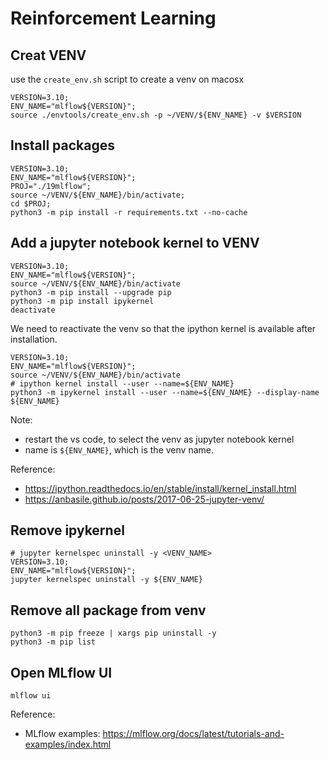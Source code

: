 # Reinforcement Learning

## Creat VENV
use the `create_env.sh` script to create a venv on macosx

```shell
VERSION=3.10;
ENV_NAME="mlflow${VERSION}";
source ./envtools/create_env.sh -p ~/VENV/${ENV_NAME} -v $VERSION
```

## Install packages 
```shell
VERSION=3.10;
ENV_NAME="mlflow${VERSION}";
PROJ="./19mlflow";
source ~/VENV/${ENV_NAME}/bin/activate;
cd $PROJ;
python3 -m pip install -r requirements.txt --no-cache
```

## Add a jupyter notebook kernel to VENV
```shell
VERSION=3.10;
ENV_NAME="mlflow${VERSION}";
source ~/VENV/${ENV_NAME}/bin/activate
python3 -m pip install --upgrade pip
python3 -m pip install ipykernel
deactivate
```

We need to reactivate the venv so that the ipython kernel is available after installation.
```shell
VERSION=3.10;
ENV_NAME="mlflow${VERSION}";
source ~/VENV/${ENV_NAME}/bin/activate
# ipython kernel install --user --name=${ENV_NAME}
python3 -m ipykernel install --user --name=${ENV_NAME} --display-name ${ENV_NAME}
```
Note: 
* restart the vs code, to select the venv as jupyter notebook kernel 
* name is `${ENV_NAME}`, which is the venv name.

Reference:
* https://ipython.readthedocs.io/en/stable/install/kernel_install.html
* https://anbasile.github.io/posts/2017-06-25-jupyter-venv/

## Remove ipykernel
```shell
# jupyter kernelspec uninstall -y <VENV_NAME>
VERSION=3.10;
ENV_NAME="mlflow${VERSION}";
jupyter kernelspec uninstall -y ${ENV_NAME}
```

## Remove all package from venv
```
python3 -m pip freeze | xargs pip uninstall -y
python3 -m pip list
```

## Open MLflow UI
```shell
mlflow ui
``````

Reference:
* MLflow examples: https://mlflow.org/docs/latest/tutorials-and-examples/index.html